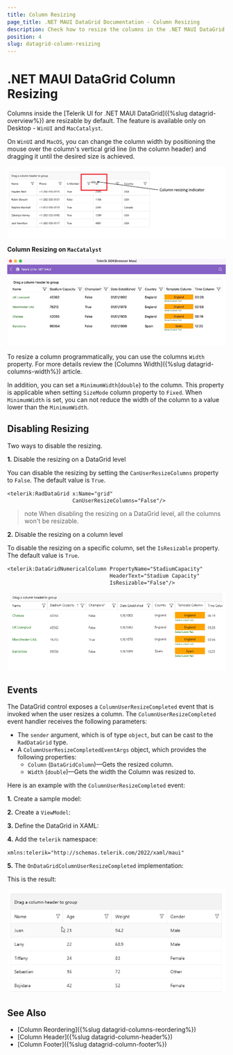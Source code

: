 ```yaml
---
title: Column Resizing
page_title: .NET MAUI DataGrid Documentation - Column Resizing
description: Check how to resize the columns in the .NET MAUI DataGrid control
position: 4
slug: datagrid-column-resizing
---
```


# .NET MAUI DataGrid Column Resizing

Columns inside the [Telerik UI for .NET MAUI DataGrid]({%slug datagrid-overview%}) are resizable by default. The feature is available only on Desktop - `WinUI` and `MacCatalyst`.

On `WinUI` and `MacOS`, you can change the column width by positioning the mouse over the column's vertical grid line (in the column header) and dragging it until the desired size is achieved.

![DataGrid Column Resizing](../images/column-resizing.png)

**Column Resizing on `MacCatalyst`**

![DataGrid Column Resizing](../images/column-resizing-mac.gif)

To resize a column programmatically, you can use the columns `Width` property. For more details review the [Columns Width]({%slug datagrid-columns-width%}) article.

In addition, you can set a `MinimumWidth`(`double`) to the column. This property is applicable when setting `SizeMode` column property to `Fixed`. When `MinimumWidth` is set, you can not reduce the width of the column to a value lower than the `MinimumWidth`. 

## Disabling Resizing

Two ways to disable the resizing.

**1.** Disable the resizing on a DataGrid level 

You can disable the resizing by setting the `CanUserResizeColumns` property to `False`. The default value is `True`.

```XAML
<telerik:RadDataGrid x:Name="grid" 
                     CanUserResizeColumns="False"/>
```

>note When disabling the resizing on a DataGrid level, all the columns won't be resizable.

**2.** Disable the resizing on a column level

To disable the resizing on a specific column, set the `IsResizable` property. The default value is `True`.

```XAML
<telerik:DataGridNumericalColumn PropertyName="StadiumCapacity" 
                                 HeaderText="Stadium Capacity"
                                 IsResizable="False"/>
```

![.NET MAUI DataGrid disable column resizing](../images/column-resizing-disable-column-level.gif)

## Events

The DataGrid control exposes a `ColumnUserResizeCompleted` event that is invoked when the user resizes a column. The `ColumnUserResizeCompleted` event handler receives the following parameters:
* The `sender` argument, which is of type `object`, but can be cast to the `RadDataGrid` type.
* A `ColumnUserResizeCompletedEventArgs` object, which provides the following properties:
	- `Column` (`DataGridColumn`)&mdash;Gets the resized column.
	- `Width` (`double`)&mdash;Gets the width the Column was resized to.

Here is an example with the `ColumnUserResizeCompleted` event:

**1.** Create a sample model:

<snippet id='datagrid-persondetails' />

**2.** Create a `ViewModel`:

<snippet id='datagrid-reordering-viewmodel' />

**3.** Define the DataGrid in XAML:

<snippet id='datagrid-resizing-example' />

**4.** Add the `telerik` namespace:

```XAML
xmlns:telerik="http://schemas.telerik.com/2022/xaml/maui"
```

**5.** The `OnDataGridColumnUserResizeCompleted` implementation:

<snippet id='datagrid-column-resizing-event' />

This is the result:

![.NET MAUI DataGrid Resizing event](../images/datagrid-resizing-event.gif)

## See Also

- [Column Reordering]({%slug datagrid-columns-reordering%})
- [Column Header]({%slug datagrid-column-header%})
- [Column Footer]({%slug datagrid-column-footer%})
